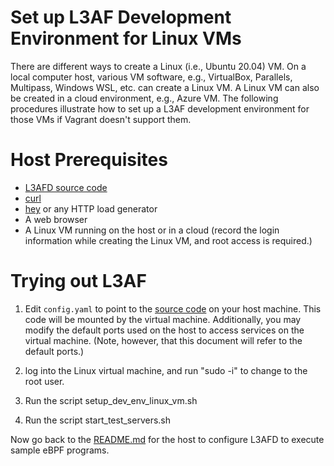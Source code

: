 # Set up L3AF Development Environment for Linux VMs

There are different ways to create a Linux (i.e., Ubuntu 20.04) VM.  On a local computer host, various VM software, e.g., VirtualBox, Parallels, Multipass, Windows WSL, etc. can create a Linux VM.  A Linux VM can also be created in a cloud environment, e.g., Azure VM.  The following procedures illustrate how to set up a L3AF development environment for those VMs if Vagrant doesn't support them.

# Host Prerequisites

* [L3AFD source code](https://github.com/l3af-project/l3afd)
* [curl](https://curl.se/)
* [hey](https://github.com/rakyll/hey) or any HTTP load generator
* A web browser
* A Linux VM running on the host or in a cloud (record the login information while creating the Linux VM, and root access is required.)

# Trying out L3AF

1. Edit `config.yaml` to point to the [source code](https://github.com/l3af-project/l3afd) on your host machine. This
   code will be mounted by the virtual machine. Additionally, you may modify the
   default ports used on the host to access services on the virtual machine.
   (Note, however, that this document will refer to the default ports.)

2. log into the Linux virtual machine, and run "sudo -i" to change to the root user.

3. Run the script setup_dev_env_linux_vm.sh

4. Run the script start_test_servers.sh

Now go back to the [README.md](https://github.com/l3af-project/l3af-arch/blob/main/dev_environment/README.md) for the host to configure L3AFD to execute sample eBPF programs. 